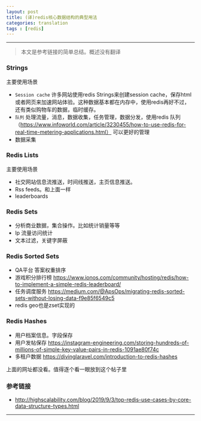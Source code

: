 ```yaml
---
layout: post
title: (译)redis核心数据结构的典型用法
categories: translation
tags : [redis]
---
```

  

---

 

> 本文是参考链接的简单总结。概述没有翻译

### Strings

主要使用场景

- `Session cache` 许多网站使用redis Strings来创建session cache，保存html或者网页来加速网站体验。这种数据基本都在内存中，使用redis再好不过，还有类似购物车的数据，临时缓存。
- `队列` 处理流量，消息，数据收集，任务管理，数据分发，使用redis 队列（https://www.infoworld.com/article/3230455/how-to-use-redis-for-real-time-metering-applications.html） 可以更好的管理
- 数据采集

### Redis Lists

主要使用场景

- 社交网站信息流推送，时间线推送，主页信息推送。
- Rss feeds。和上面一样
- leaderboards

### Redis Sets

- 分析商业数据，集合操作。比如统计销量等等
- Ip 流量访问统计
- 文本过滤，关键字屏蔽

### Redis Sorted Sets

- QA平台 答案权重排序
- 游戏积分排行榜 https://www.ionos.com/community/hosting/redis/how-to-implement-a-simple-redis-leaderboard/
- 任务调度服务 https://medium.com/@ApsOps/migrating-redis-sorted-sets-without-losing-data-f9e85f6549c5
- redis geo也是zset实现的



### Redis Hashes

- 用户档案信息。字段保存
- 用户发帖保存 https://instagram-engineering.com/storing-hundreds-of-millions-of-simple-key-value-pairs-in-redis-1091ae80f74c
- 多租户数据 https://divinglaravel.com/introduction-to-redis-hashes



上面的网址都没看。值得逐个看一眼放到这个帖子里

### 参考链接 

- http://highscalability.com/blog/2019/9/3/top-redis-use-cases-by-core-data-structure-types.html

---

